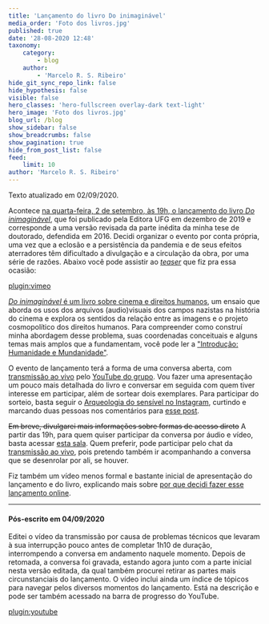 ```yaml
---
title: 'Lançamento do livro Do inimaginável'
media_order: 'Foto dos livros.jpg'
published: true
date: '28-08-2020 12:48'
taxonomy:
    category:
        - blog
    author:
        - 'Marcelo R. S. Ribeiro'
hide_git_sync_repo_link: false
hide_hypothesis: false
visible: false
hero_classes: 'hero-fullscreen overlay-dark text-light'
hero_image: 'Foto dos livros.jpg'
blog_url: /blog
show_sidebar: false
show_breadcrumbs: false
show_pagination: true
hide_from_post_list: false
feed:
    limit: 10
author: 'Marcelo R. S. Ribeiro'
---
```


Texto atualizado em 02/09/2020.

Acontece [na quarta-feira, 2 de setembro, às 19h, o lançamento do livro _Do inimaginável_](https://www.facebook.com/events/619350069001133/), que foi publicado pela Editora UFG em dezembro de 2019 e corresponde a uma versão revisada da parte inédita da minha tese de doutorado, defendida em 2016. Decidi organizar o evento por conta própria, uma vez que a eclosão e a persistência da pandemia e de seus efeitos aterradores têm dificultado a divulgação e a circulação da obra, por uma série de razões. Abaixo você pode assistir ao [_teaser_](https://vimeo.com/449719036) que fiz pra essa ocasião:

[plugin:vimeo](https://vimeo.com/449719036)

[_Do inimaginável_ é um livro sobre cinema e direitos humanos](https://www.incinerrante.com/livros/do-inimaginavel), um ensaio que aborda os usos dos arquivos (audio)visuais dos campos nazistas na história do cinema e explora os sentidos da relação entre as imagens e o projeto cosmopolítico dos direitos humanos. Para compreender como construí minha abordagem desse problema, suas coordenadas conceituais e alguns temas mais amplos que a fundamentam, você pode ler a ["Introdução: Humanidade e Mundanidade"](https://www.incinerrante.com/textos/introducao-do-livro-do-inimaginavel).

O evento de lançamento terá a forma de uma conversa aberta, com [transmissão ao vivo](https://youtu.be/XvMraepOT3M) pelo [YouTube do grupo](https://www.youtube.com/arqueologiadosensivel). Vou fazer uma apresentação um pouco mais detalhada do livro e conversar em seguida com quem tiver interesse em participar, além de sortear dois exemplares. Para participar do sorteio, basta seguir o [Arqueologia do sensível no Instagram](https://www.instagram.com/arqueologiadosensivel/), curtindo e marcando duas pessoas nos comentários para [esse post](https://www.instagram.com/p/CEXPy0BFFxc/).

~~Em breve, divulgarei mais informações sobre formas de acesso direto~~ A partir das 19h, para quem quiser participar da conversa por áudio e vídeo, basta acessar [esta sala](https://8x8.vc/Livro-Do-Inimaginavel-02-09-2020). Quem preferir, pode participar pelo chat da [transmissão ao vivo](https://youtu.be/XvMraepOT3M), pois pretendo também ir acompanhando a conversa que se desenrolar por ali, se houver.

Fiz também um vídeo menos formal e bastante inicial de apresentação do lançamento e do livro, explicando mais sobre [por que decidi fazer esse lançamento online](https://www.instagram.com/tv/CEXxoc1AzDB/).

---

#### Pós-escrito em 04/09/2020

Editei o vídeo da transmissão por causa de problemas técnicos que levaram à sua interrupção pouco antes de completar 1h10 de duração, interrompendo a conversa em andamento naquele momento. Depois de retomada, a conversa foi gravada, estando agora junto com a parte inicial nesta versão editada, da qual também procurei retirar as partes mais circunstanciais do lançamento. O vídeo inclui ainda um índice de tópicos para navegar pelos diversos momentos do lançamento. Está na descrição e pode ser também acessado na barra de progresso do YouTube.

[plugin:youtube](https://www.youtube.com/watch?v=VYa25tpojfk)